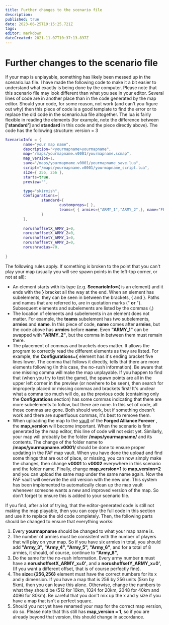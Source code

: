```yaml
---
title: Further changes to the scenario file
description: 
published: true
date: 2023-06-25T19:15:25.721Z
tags: 
editor: markdown
dateCreated: 2021-11-07T10:37:13.837Z
---
```


# Further changes to the scenario file

If your map is unplayable, something has likely been messed up in the scenario.lua file. I have made the following code to make it a bit easier to understand what exactly is being done by the computer. Please note that this scenario file may look different than what you see in your editor. Several lines of code are in another place than in the code generated by the map editor. Should your code, for some reason, not work (and can't you figure out why) then this piece of code is a good template to find the error or to replace the old code in the scenario.lua file altogether. The lua is fairly flexible in reading the elements (for example, note the difference between **['standard']** and **standard** in this code and the piece directly above). The code has the following structure: version = 3 

```lua
ScenarioInfo = {
        name="your map name",
        description="<yourmapname>yourmapname",
        map="/maps/yourmapname.v0001/yourmapname.scmap",
        map_version=1,
        save="/maps/yourmapname.v0001/yourmapname_save.lua",
        script="/maps/yourmapname.v0001/yourmapname_script.lua",
        size={ 256, 256 },
        starts=true,
        preview="",

        type="skirmish",
        Configurations={
                standard={
                        customprops={ },
                        teams={ { armies={"ARMY_1","ARMY_2",}, name="FFA"}}
                }
        },
          
        norushoffsetX_ARMY_1=0,
        norushoffsetX_ARMY_2=0,
        norushoffsetY_ARMY_1=0,  
        norushoffsetY_ARMY_2=0,
        norushradius=70,
   
}
```

The following rules apply. If something is broken to the point that you can't play your map (usually you will see spawn points in the left-top corner, or not at all):

- An element starts with its type (e.g. **ScenarioInfo={** is an element) and it ends with the **}** bracket all the way at the end. When an element has subelements, they can be seen in between the brackets, { and }. Paths and names that are referred to, are in quotation marks (" **or** "). Subsequent elements and subelements are listed by the commas (,)
- The location of elements and subelements in an element does not matter. For example, the **teams** subelement has two subelements, **armies** and **name**. In this piece of code, **name** comes after **armies**, but the code above has **armies** before **name**. Even **"ARMY_1"** can be swapped with **"ARMY_2"**, but the comma in between them must remain there.
- The placement of commas and brackets does matter. It allows the program to correctly read the different elements as they are listed. For example, the **Configurations={** element has it's ending bracket five lines lower. The comma that follows it directly, tells that there are more elements following (In this case, the no-rush information). Be aware that one missing comma will make the map unplayable. If you happen to find that (when you try to test the game), the spawn points are all in the upper left corner in the preview (or nowhere to be seen), then search for improperly placed or missing commas and brackets first! It's unclear what a comma too much will do, as the previous code (containing only the **Configurations** section) has some commas indicating that there are more subelements to follow, but there are none. In this set of code, all those commas are gone. Both should work, but if something doesn't work and there are superfluous commas, it's best to remove them.
- When uploading the map to the [vault](/Map-&-Mod-Vault#map-vault) of the **Forged Alliance Forever** , the **map_version** will become important. When the scenario is first generated by the map editor, this line of code will not exist yet. Similarly, your map will probably be the folder **/maps/yourmapname/** and its contents. The change of the folder name to **/maps/yourmapname.v0001/** should be done to ensure proper updating in the FAF map vault. When you have done the upload and find some things that are out of place, or missing, you can now simply make the changes, then change **v0001** to **v0002** everywhere in this scenario and the folder name. Finally, change **map_version=1** to **map_version=2** and you can upload the same map under the same name again. Now the FAF vault will overwrite the old version with the new one. This system has been implemented to automatically clean up the map vault whenever someone wants a new and improved version of the map. So don't forget to ensure this is added to your scenario file.

If you find, after a lot of trying, that the editor-generated code is still not making the map playable, then you can copy the full code in this section and use it to replace the old code completely. Then, the following parts should be changed to ensure that everything works:
1. Every **yourmapname** should be changed to what your map name is.
2. The number of armies must be consistent with the number of players that will play on your map. So if you have six armies in total, you should add **"Army_3", "Army_4", "Army_5", "Army_6"**, and for a total of 8 armies, it should, of course, continue to **"Army_8",**
3. Do the same for the no-rush information. Every army number **x** must have a **norushoffsetX_ARMY_x=0'**, and a **norushoffsetY_ARMY_x=0'**, (If you want a different offset, that is of course perfectly fine).
4. The **size={256,256}** element must have the correct numbers for its x and y dimension. If you have a map that is 256 by 256 units (5km by 5km), then you can leave this alone. Otherwise, change the numbers to what they should be (512 for 10km, 1024 for 20km, 2048 for 40km and 4096 for 80km). Be careful that you don't mix up the x and y size if you have a map that isn't a perfect square.
5. Should you not yet have renamed your map for the correct map version, do so. Please note that this still has **map_version = 1**, so if you are already beyond that version, this should change in accordance.